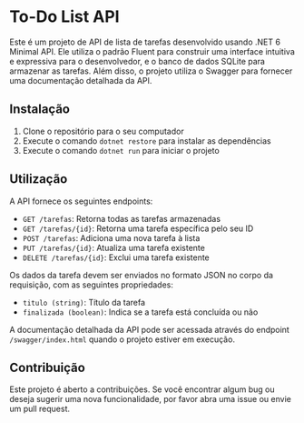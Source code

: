 # To-Do List API
Este é um projeto de API de lista de tarefas desenvolvido usando .NET 6 Minimal API. Ele utiliza o padrão Fluent para construir uma interface intuitiva e expressiva para o desenvolvedor, e o banco de dados SQLite para armazenar as tarefas. Além disso, o projeto utiliza o Swagger para fornecer uma documentação detalhada da API.

## Instalação
1. Clone o repositório para o seu computador
2. Execute o comando `dotnet restore` para instalar as dependências
3. Execute o comando `dotnet run` para iniciar o projeto

## Utilização
A API fornece os seguintes endpoints:

- `GET /tarefas`: Retorna todas as tarefas armazenadas
- `GET /tarefas/{id}`: Retorna uma tarefa específica pelo seu ID
- `POST /tarefas`: Adiciona uma nova tarefa à lista
- `PUT /tarefas/{id}`: Atualiza uma tarefa existente
- `DELETE /tarefas/{id}`: Exclui uma tarefa existente

Os dados da tarefa devem ser enviados no formato JSON no corpo da requisição, com as seguintes propriedades:

- `titulo (string)`: Título da tarefa
- `finalizada (boolean)`: Indica se a tarefa está concluída ou não

A documentação detalhada da API pode ser acessada através do endpoint `/swagger/index.html` quando o projeto estiver em execução.

## Contribuição
Este projeto é aberto a contribuições. Se você encontrar algum bug ou deseja sugerir uma nova funcionalidade, por favor abra uma issue ou envie um pull request.